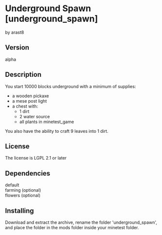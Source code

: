# Underground Spawn [underground_spawn]
by arast8

## Version
alpha

## Description
You start 10000 blocks underground with a minimum of supplies:
	
* a wooden pickaxe
* a mese post light
* a chest with:
    * 1 dirt
    * 2 water source
    * all plants in minetest_game

You also have the ability to craft 9 leaves into 1 dirt.

## License
The license is LGPL 2.1 or later

## Dependencies
default  
farming (optional)  
flowers (optional)

## Installing
Download and extract the archive, rename the folder 'underground_spawn', and place the folder in the mods folder inside your minetest folder.
